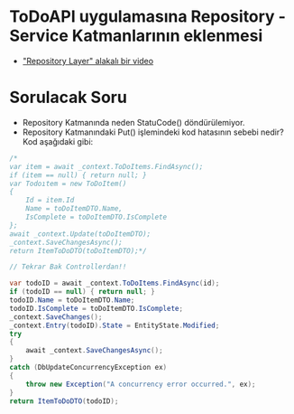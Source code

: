 # ToDoAPI uygulamasına Repository - Service Katmanlarının eklenmesi 
- <a href="https://www.youtube.com/watch?v=6vsONJla1Fk&ab_channel=TeddySmith">"Repository Layer" alakalı bir video</a>


# Sorulacak Soru 
- Repository Katmanında neden StatuCode() döndürülemiyor.
- Repository Katmanındaki Put() işlemindeki kod hatasının sebebi nedir? Kod aşağıdaki gibi:
```csharp
/*
var item = await _context.ToDoItems.FindAsync();
if (item == null) { return null; }
var Todoıtem = new ToDoItem()
{
    Id = item.Id
    Name = toDoItemDTO.Name,
    IsComplete = toDoItemDTO.IsComplete
};
await _context.Update(toDoItemDTO);
_context.SaveChangesAsync();
return ItemToDoDTO(toDoItemDTO);*/

// Tekrar Bak Controllerdan!!

var todoID = await _context.ToDoItems.FindAsync(id); 
if (todoID == null) { return null; }
todoID.Name = toDoItemDTO.Name;
todoID.IsComplete = toDoItemDTO.IsComplete;
_context.SaveChanges();
_context.Entry(todoID).State = EntityState.Modified;
try
{
    await _context.SaveChangesAsync();
}
catch (DbUpdateConcurrencyException ex)
{
    throw new Exception("A concurrency error occurred.", ex);
}
return ItemToDoDTO(todoID);
```
